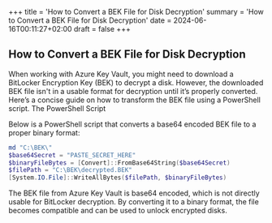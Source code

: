 +++
title = 'How to Convert a BEK File for Disk Decryption'
summary = 'How to Convert a BEK File for Disk Decryption'
date = 2024-06-16T00:11:27+02:00
draft = false
+++
## How to Convert a BEK File for Disk Decryption

When working with Azure Key Vault, you might need to download a BitLocker Encryption Key (BEK) to decrypt a disk. However, the downloaded BEK file isn't in a usable format for decryption until it’s properly converted. Here’s a concise guide on how to transform the BEK file using a PowerShell script.
The PowerShell Script

Below is a PowerShell script that converts a base64 encoded BEK file to a proper binary format:

```powershell
md "C:\BEK\"                            
$base64Secret = "PASTE_SECRET_HERE"
$binaryFileBytes = [Convert]::FromBase64String($base64Secret)
$filePath = "C:\BEK\decrypted.BEK"
[System.IO.File]::WriteAllBytes($filePath, $binaryFileBytes)
```

The BEK file from Azure Key Vault is base64 encoded, which is not directly usable for BitLocker decryption. By converting it to a binary format, the file becomes compatible and can be used to unlock encrypted disks.
